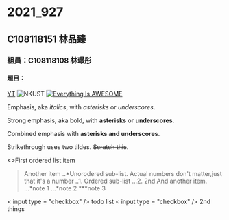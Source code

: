 # 2021_927
## C108118151 林品臻
### 組員：C108118108 林璟彤
#### 題目：
[YT](https://www.youtube.com.tw)
![NKUST](https://www.nkust.edu.tw/var/file/0/1000/img/513/539900619.png "高科大")
[![Everything Is AWESOME](https://img.youtube.com/vi/StTqXEQ2l-Y/0.jpg)](https://www.youtube.com/watch?v=dQw4w9WgXcQ "Everything Is AWESOME")

Emphasis, aka <i>italics</i>, with <i>asterisks</i> or <i>underscores</i>.

Strong emphasis, aka bold, with <b>asterisks</b> or <b>underscores</b>.

Combined emphasis with <b>asterisks and underscores</b>.

Strikethrough uses two tildes. ~~Scratch this~~.

<>First ordered list item
>Another item
>..*Unorodered sub-list.
>Actual numbers don't matter,just that it's a number
..1. Ordered sub-list
...2. 2nd
And another item.
...*note 1
...*note 2
***note 3

< input type = "checkbox" /> todo list
< input type = "checkbox" /> 2nd things
